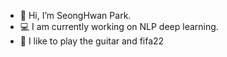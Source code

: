 - 👋 Hi, I’m SeongHwan Park.
- 💻 I am currently working on NLP deep learning.
- 🎸 I like to play the guitar and fifa22
